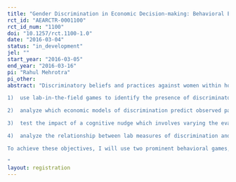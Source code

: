 ```yaml
---
title: "Gender Discrimination in Economic Decision-making: Behavioral Evidence from India"
rct_id: "AEARCTR-0001100"
rct_id_num: "1100"
doi: "10.1257/rct.1100-1.0"
date: "2016-03-04"
status: "in_development"
jel: ""
start_year: "2016-03-05"
end_year: "2016-03-16"
pi: "Rahul Mehrotra"
pi_other:
abstract: "Discriminatory beliefs and practices against women within households and local communities are usually cited as a prominent reason for high levels of gender inequality prevalent in contemporary Indian society. While the presence and implications of discrimination against women and other minority groups in India has been extensively documented in the social science literature, there is a paucity of experimental evidence from the field. Within development economics, gender inequality is considered to be a barrier for economic development but to the best of my knowledge, there is a lack of field research on analyzing the behavioral patterns of discriminatory behavior against women. This experimental study is setup with the following objectives: 
1)	use lab-in-the-field games to identify the presence of discriminatory beliefs towards female participants
2)	analyze which economic models of discrimination predict observed patterns of gender discrimination (taste-based versus statistical discrimination models)
3)	test the impact of a cognitive nudge which involves varying the evaluation settings on participants’ decision-making
4)	analyze the relationship between lab measures of discrimination and participants’ real-life experiences with intra-household gender inequality
To achieve these objectives, I will use two prominent behavioral games, including the standard trust and dictator games, in a within-subjects experimental design which enables the identification of discriminatory beliefs at the individual level. This design also allows for between-subjects analysis comparing differential behavior of women and men towards each other. The lab experiment will be followed by a short-survey designed to record the participants’ demographic and socio-economic characteristics, as well as the existing level of gender inequality within their households.
"
layout: registration
---
```


